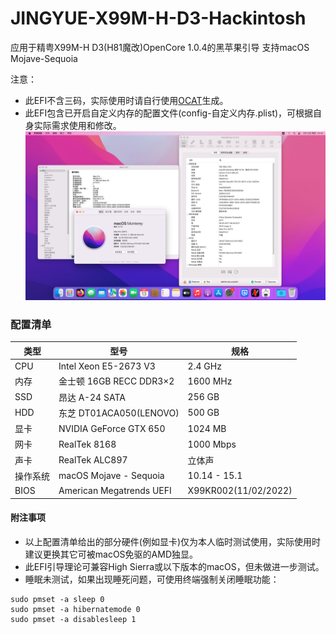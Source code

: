 # JINGYUE-X99M-H-D3-Hackintosh
应用于精粤X99M-H D3(H81魔改)OpenCore 1.0.4的黑苹果引导 支持macOS Mojave-Sequoia

注意：
- 此EFI不含三码，实际使用时请自行使用[OCAT](https://github.com/ic005k/OCAuxiliaryTools)生成。
- 此EFI包含已开启自定义内存的配置文件(config-自定义内存.plist)，可根据自身实际需求使用和修改。
![](image.png)

### 配置清单
|类型|型号|规格|
|---|---|---|
|CPU|Intel Xeon E5-2673 V3|2.4 GHz|
|内存|金士顿 16GB RECC DDR3×2|1600 MHz|
|SSD|昂达 A-24 SATA|256 GB|
|HDD|东芝 DT01ACA050(LENOVO)|500 GB|
|显卡|NVIDIA GeForce GTX 650|1024 MB|
|网卡|RealTek 8168|1000 Mbps|
|声卡|RealTek ALC897|立体声|
|操作系统|macOS Mojave - Sequoia|10.14 - 15.1|
|BIOS|American Megatrends UEFI|X99KR002(11/02/2022)|

#### 附注事项
- 以上配置清单给出的部分硬件(例如显卡)仅为本人临时测试使用，实际使用时建议更换其它可被macOS免驱的AMD独显。
- 此EFI引导理论可兼容High Sierra或以下版本的macOS，但未做进一步测试。
- 睡眠未测试，如果出现睡死问题，可使用终端强制关闭睡眠功能：
```
sudo pmset -a sleep 0
sudo pmset -a hibernatemode 0
sudo pmset -a disablesleep 1
```
